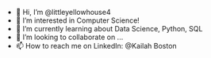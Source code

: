 - 👋 Hi, I’m @littleyellowhouse4
- 👀 I’m interested in Computer Science!
- 🌱 I’m currently learning about Data Science, Python, SQL
- 💞️ I’m looking to collaborate on ...
- 📫 How to reach me on LinkedIn: @Kailah Boston
